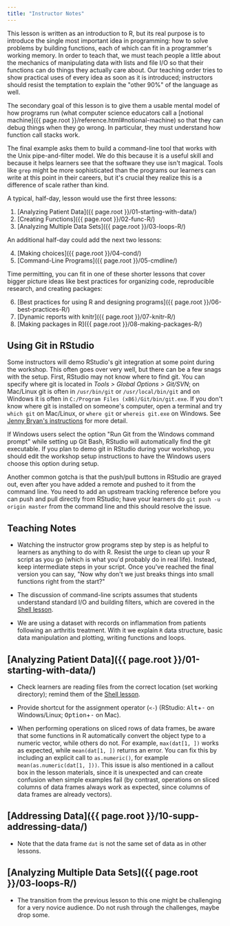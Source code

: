 ```yaml
---
title: "Instructor Notes"
---
```


This lesson is written as an introduction to R,
but its real purpose is to introduce the single most important idea in programming:
how to solve problems by building functions,
each of which can fit in a programmer's working memory.
In order to teach that,
we must teach people a little about
the mechanics of manipulating data with lists and file I/O
so that their functions can do things they actually care about.
Our teaching order tries to show practical uses of every idea as soon as it is introduced;
instructors should resist the temptation to explain
the "other 90%" of the language
as well.

The secondary goal of this lesson is to give them a usable mental model of how programs run
(what computer science educators call a
[notional machine]({{ page.root }}/reference.html#notional-machine)
so that they can debug things when they go wrong. In particular,
they must understand how function call stacks work.

The final example asks them to build a command-line tool
that works with the Unix pipe-and-filter model.
We do this because it is a useful skill
and because it helps learners see that the software they use isn't magical.
Tools like `grep` might be more sophisticated than
the programs our learners can write at this point in their careers,
but it's crucial they realize this is a difference of scale rather than kind.

A typical, half-day, lesson would use the first three lessons:

1. [Analyzing Patient Data]({{ page.root }}/01-starting-with-data/)
2. [Creating Functions]({{ page.root }}/02-func-R/)
3. [Analyzing Multiple Data Sets]({{ page.root }}/03-loops-R/)

An additional half-day could add the next two lessons:

4.  [Making choices]({{ page.root }}/04-cond/)
5.  [Command-Line Programs]({{ page.root }}/05-cmdline/)

Time permitting,
you can fit in one of these shorter lessons that cover bigger picture ideas
like best practices for organizing code, reproducible research,
and creating packages:

6.  [Best practices for using R and designing programs]({{ page.root }}/06-best-practices-R/)
7.  [Dynamic reports with knitr]({{ page.root }}/07-knitr-R/)
8.  [Making packages in R]({{ page.root }}/08-making-packages-R/)

## Using Git in RStudio

Some instructors will demo RStudio's git integration at some point during the
workshop. This often goes over very well, but there can be a few snags with the
setup. First, RStudio may not know where to find git. You can specify where git
is located in _Tools > Global Options > Git/SVN_; on Mac/Linux git is often in
`/usr/bin/git` or `/usr/local/bin/git` and on Windows it is often in
`C:/Program Files (x86)/Git/bin/git.exe`. If you don't know where git is
installed on someone's computer, open a terminal and try `which git` on
Mac/Linux, or `where git` or `whereis git.exe` on Windows. See
[Jenny Bryan's instructions](http://stat545-ubc.github.io/git03_rstudio-meet-git.html)
for more detail.

If Windows users select the option "Run Git from the Windows command prompt"
while setting up Git Bash, RStudio will automatically find the git executable.
If you plan to demo git in RStudio during your workshop, you should edit the
workshop setup instructions to have the Windows users choose this option during
setup.

Another common gotcha is that the push/pull buttons in RStudio are grayed out,
even after you have added a remote and pushed to it from the command line. You
need to add an upstream tracking reference before you can push and pull directly
from RStudio; have your learners do `git push -u origin master` from the command
line and this should resolve the issue.

## Teaching Notes

*   Watching the instructor grow programs step by step
    is as helpful to learners as anything to do with R.
    Resist the urge to clean up your R script as you go
    (which is what you'd probably do in real life).
    Instead, keep intermediate steps in your script.
    Once you've reached the final version
    you can say,
    "Now why don't we just breaks things into small functions right from the start?"

*   The discussion of command-line scripts
    assumes that students understand standard I/O and building filters,
    which are covered in the [Shell lesson](https://swcarpentry.github.io/shell-novice/).

*   We are using a dataset with records on inflammation from patients following an
    arthritis treatment. With it we explain `R` data structure, basic data
    manipulation and plotting, writing functions and loops.

## [Analyzing Patient Data]({{ page.root }}/01-starting-with-data/)

*   Check learners are reading files from the correct location (set working
    directory); remind them of the [Shell lesson](https://swcarpentry.github.io/shell-novice/).

*   Provide shortcut for the assignment operator (`<-`) (RStudio: <kbd>Alt</kbd>+<kbd>-</kbd> on
    Windows/Linux; <kbd>Option</kbd>+<kbd>-</kbd> on Mac).

*   When performing operations on sliced rows of data frames, be aware that some
    functions in R automatically convert the object type to a numeric vector, while
    others do not. For example, `max(dat[1, ])` works as expected, while `mean(dat[1, ])`
    returns an error. You can fix this by including an explicit call to `as.numeric()`,
    for example `mean(as.numeric(dat[1, ]))`. This issue is also mentioned in a callout
    box in the lesson materials, since it is unexpected and can create confusion when
    simple examples fail (by contrast, operations on sliced columns of data frames always
    work as expected, since columns of data frames are already vectors).

## [Addressing Data]({{ page.root }}/10-supp-addressing-data/)

*   Note that the data frame `dat` is not the same set of data as in other lessons.

## [Analyzing Multiple Data Sets]({{ page.root }}/03-loops-R/)

*   The transition from the previous lesson to this one might be challenging for
    a very novice audience. Do not rush through the challenges, maybe drop some.
